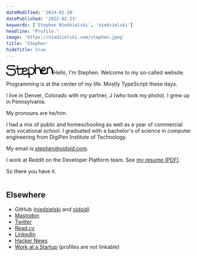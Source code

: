 ```yaml
---
dateModified: '2024-01-20'
datePublished: '2022-02-23'
keywords: ['Stephen Niedzielski', 'niedzielski']
headline: "Profile."
image: 'https://niedzielski.com/stephen.jpeg'
title: 'Stephen'
hideTitle: true
---
```


<style>
  instant-photo {
    margin-right: var(--half-space);
    margin-bottom: var(--quarter-space);
    rotate: -1deg;
    @media (min-width: 540px) {
      float: left;
    }
  }
</style>

<div style='column-span: all'>
  <instant-photo
    alt='Portrait of Stephen Niedzielski.'
    src='stephen.jpeg'>
    <img src="signature.png" alt="Stephen" height=38 width=128>
  </instant-photo>

Hello, I'm Stephen. Welcome to my so-called website.

Programming is at the center of my life. Mostly TypeScript these days.

I live in Denver, Colorado with my partner, J (who took my photo). I grew up in
Pennsylvania.

My pronouns are he/him.

I had a mix of public and homeschooling as well as a year of commercial arts
vocational school. I graduated with a bachelor's of science in computer
engineering from DigiPen Institute of Technology.

My email is [stephen@oidoid.com](mailto:stephen@oidoid.com).

I work at Reddit on the Developer Platform team. See
[my resume (PDF)](stephen-niedzielski-resume.pdf).

So there you have it.

</div>

## Elsewhere

- GitHub ([niedzielski](https://git.io/stephen) and
  [oidoid](https://git.io/oidoid))
- [Mastodon](https://mastodon.social/@oid)
- [Twitter](https://twitter.com/niedzielski)
- [Read.cv](https://read.cv/sn)
- [LinkedIn](https://linkedin.com/in/sniedzie)
- [Hacker News](https://news.ycombinator.com/user?id=niedzielski)
- [Work at a Startup](https://www.workatastartup.com) (profiles are not
  linkable)
